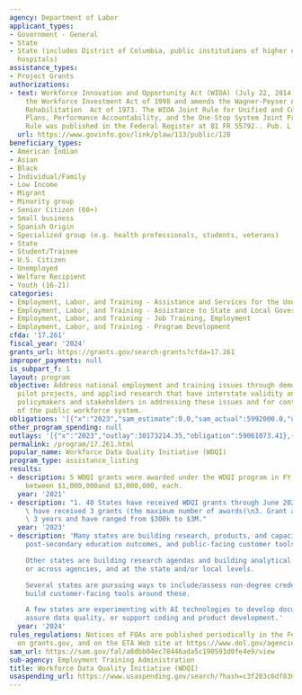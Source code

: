 ```yaml
---
agency: Department of Labor
applicant_types:
- Government - General
- State
- State (includes District of Columbia, public institutions of higher education and
  hospitals)
assistance_types:
- Project Grants
authorizations:
- text: Workforce Innovation and Opportunity Act (WIOA) (July 22, 2014), WIOA supersedes
    the Workforce Investment Act of 1998 and amends the Wagner-Peyser Act and the
    Rehabilitation  Act of 1973. The WIOA Joint Rule for Unified and Combined State
    Plans, Performance Accountability, and the One-Stop System Joint Provisions; Final
    Rule was published in the Federal Register at 81 FR 55792.. Pub. L. 113, 128.
  url: https://www.govinfo.gov/link/plaw/113/public/128
beneficiary_types:
- American Indian
- Asian
- Black
- Individual/Family
- Low Income
- Migrant
- Minority group
- Senior Citizen (60+)
- Small business
- Spanish Origin
- Specialized group (e.g. health professionals, students, veterans)
- State
- Student/Trainee
- U.S. Citizen
- Unemployed
- Welfare Recipient
- Youth (16-21)
categories:
- Employment, Labor, and Training - Assistance and Services for the Unemployed
- Employment, Labor, and Training - Assistance to State and Local Governments
- Employment, Labor, and Training - Job Training, Employment
- Employment, Labor, and Training - Program Development
cfda: '17.261'
fiscal_year: '2024'
grants_url: https://grants.gov/search-grants?cfda=17.261
improper_payments: null
is_subpart_f: 1
layout: program
objective: Address national employment and training issues through demonstrations,
  pilot projects, and applied research that have interstate validity and will aid
  policymakers and stakeholders in addressing these issues and for continuous improvement
  of the public workforce system.
obligations: '[{"x":"2023","sam_estimate":0.0,"sam_actual":5992000.0,"usa_spending_actual":55992000.0},{"x":"2024","sam_estimate":0.0,"sam_actual":5862000.0,"usa_spending_actual":70483622.2},{"x":"2025","sam_estimate":0.0,"sam_actual":6000000.0,"usa_spending_actual":64351397.76}]'
other_program_spending: null
outlays: '[{"x":"2023","outlay":30173214.35,"obligation":59061073.41},{"x":"2024","outlay":5909640.63,"obligation":67792658.59},{"x":"2025","outlay":17176686.71,"obligation":64351397.76}]'
permalink: /program/17.261.html
popular_name: Workforce Data Quality Initiative (WDQI)
program_type: assistance_listing
results:
- description: 5 WDQI grants were awarded under the WDQI program in FY 21, ranging
    between $1,000,000and $3,000,000, each.
  year: '2021'
- description: "1. 40 States have received WDQI grants through June 2023. \n2. 7 States\
    \ have received 3 grants (the maximum number of awards(\n3. Grant awards span\
    \ 3 years and have ranged from $300k to $3M."
  year: '2023'
- description: 'Many states are building research, products, and capacity around apprenticeship,
    post-secondary education outcomes, and public-facing customer tools.

    Other states are building research agendas and building analytical capacity within
    or across agencies, and at the state and/or local levels.

    Several states are pursuing ways to include/assess non-degree credentials and
    build customer-facing tools around these.

    A few states are experimenting with AI technologies to develop documentation,
    assure data quality, or support coding and product development.'
  year: '2024'
rules_regulations: Notices of FOAs are published periodically in the Federal Register,
  on grants.gov, and on the ETA Web site at https://www.dol.gov/agencies/eta/
sam_url: https://sam.gov/fal/a8dbb04ec78446ada5c190591d0fe4e9/view
sub-agency: Employment Training Administration
title: Workforce Data Quality Initiative (WDQI)
usaspending_url: https://www.usaspending.gov/search/?hash=c3f203c6df830808dd4e0028cc2e99ac
---
```

